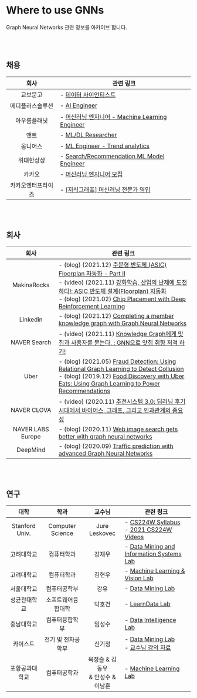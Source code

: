 # Where to use GNNs

Graph Neural Networks 관련 정보를 아카이브 합니다.

<br><br>

## 채용
| 회사 | 관련 링크 |
|:---:|--------|
| 교보문고 | - [데이터 사이언티스트](https://www.wanted.co.kr/wd/84866) |
| 메디플러스솔루션 | - [AI Engineer](https://www.wanted.co.kr/wd/78698) |
| 아우름플래닛 | - [머신러닝 엔지니어 - Machine Learning Engineer](https://liner.oopy.io/0281d3ef-8385-41e7-8617-60b346e32e74) |
| 앤트 | - [ML/DL Researcher](https://www.wanted.co.kr/wd/106875) |
| 옴니어스 | - [ML Engineer - Trend analytics](https://recruit.omnious.com/374485af57864d93a58e5b74343491cb) |
| 위대한상상 | - [Search/Recommendation ML Model Engineer](https://techrecruiting.wesang.com/join-view.do?job=4507775002) |
| 카카오 | - [머신러닝 엔지니어 모집](https://careers.kakao.com/jobs/P-11842) |
| 카카오엔터프라이즈 | - [[지식그래프] 머신러닝 전문가 영입](https://careers.kakaoenterprise.com/job/%EA%B2%BD%EA%B8%B0%EB%8F%84-%EC%A7%80%EC%8B%9D%EA%B7%B8%EB%9E%98%ED%94%84-%EB%A8%B8%EC%8B%A0%EB%9F%AC%EB%8B%9D-%EC%A0%84%EB%AC%B8%EA%B0%80-%EC%98%81%EC%9E%85-%EA%B2%BD%EA%B8%B0%EB%8F%84/6750344/) |

<br><br>

## 회사 
| 회사 | 관련 링크 |
|:---:|--------|
| MakinaRocks | - (blog) (2021.12) [주문형 반도체 (ASIC) Floorplan 자동화 - Part II](https://makinarocks.github.io/ASIC-Floorplan-Automation-Part-2/) <br>- (video) (2021.11) [강화학습, 산업의 난제에 도전하다!: ASIC 반도체 설계(Floorplan) 자동화](https://deview.kr/2021/sessions/480) <br>- (blog) (2021.02) [Chip Placement with Deep Reinforcement Learning](https://makinarocks.github.io/chip_placement_with_reinforcement_learning/) |
| Linkedin | - (blog) (2021.12) [Completing a member knowledge graph with Graph Neural Networks](https://engineering.linkedin.com/blog/2021/completing-a-member-knowledge-graph-with-graph-neural-networks) |
| NAVER Search | - (video) (2021.11) [Knowledge Graph에게 맛집과 사용자를 묻는다. : GNN으로 맛집 취향 저격 하기!](https://deview.kr/2021/sessions/437) |
| Uber | - (blog) (2021.05) [Fraud Detection: Using Relational Graph Learning to Detect Collusion](https://eng.uber.com/fraud-detection/) <br>- (blog) (2019.12) [Food Discovery with Uber Eats: Using Graph Learning to Power Recommendations](https://eng.uber.com/uber-eats-graph-learning/) |
| NAVER CLOVA | - (video) (2020.11) [추천시스템 3.0: 딥러닝 후기시대에서 바이어스, 그래프, 그리고 인과관계의 중요성](https://deview.kr/2020/sessions/356) |
| NAVER LABS Europe | - (blog) (2020.11) [Web image search gets better with graph neural networks](https://europe.naverlabs.com/blog/web-image-search-gets-better-with-graph-neural-networks/) |
| DeepMind | - (blog) (2020.09) [Traffic prediction with advanced Graph Neural Networks](https://deepmind.com/blog/article/traffic-prediction-with-advanced-graph-neural-networks) |

<br><br>

## 연구
| 대학 | 학과 | 교수님 | 관련 링크 |
|:---:|:---:|:----:|--------|
| Stanford Univ. | Computer Science | Jure Leskovec | - [CS224W Syllabus](http://web.stanford.edu/class/cs224w/)<br>- [2021 CS224W Videos](https://www.youtube.com/playlist?list=PLoROMvodv4rPLKxIpqhjhPgdQy7imNkDn)
| 고려대학교 | 컴퓨터학과 | 강재우 | - [Data Mining and Information Systems Lab](https://dmis.korea.ac.kr/)
| 고려대학교 | 컴퓨터학과 | 김현우 | - [Machine Learning & Vision Lab](https://mlv.korea.ac.kr/)
| 서울대학교 | 컴퓨터공학부 | 강유 | - [Data Mining Lab](https://datalab.snu.ac.kr/) | 
| 성균관대학교 | 소프트웨어융합대학 | 박호건 | - [LearnData Lab](https://learndatalab.github.io/) |
| 충남대학교 | 컴퓨터융합학부 | 임성수 | - [Data Intelligence Lab](https://sites.google.com/view/cnudi/) | 
| 카이스트 | 전기 및 전자공학부 | 신기정 | - [Data Mining Lab](https://sites.google.com/view/kaistdata)<br>- [교수님 강의 자료](https://sites.google.com/view/kaistdata/courses)
| 포항공과대학교 | 컴퓨터공학과 | 옥정슬 & 김동우 <br>& 안성수 & 이남훈 | - [Machine Learning Lab](http://ml.postech.ac.kr/) | 
